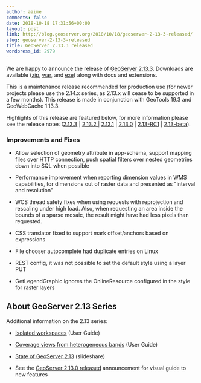 ```yaml
---
author: aaime
comments: false
date: 2018-10-18 17:31:56+00:00
layout: post
link: http://blog.geoserver.org/2018/10/18/geoserver-2-13-3-released/
slug: geoserver-2-13-3-released
title: GeoServer 2.13.3 released
wordpress_id: 2979
---
```




We are happy to announce the release of [GeoServer 2.13.3](http://sourceforge.net/projects/geoserver/files/GeoServer/2.13.3/). Downloads are available ([zip](http://sourceforge.net/projects/geoserver/files/GeoServer/2.13.3/geoserver-2.13.3-bin.zip/download), [war](http://sourceforge.net/projects/geoserver/files/GeoServer/2.13.3/geoserver-2.13.3-war.zip/download), and [exe](http://sourceforge.net/projects/geoserver/files/GeoServer/2.13.3/geoserver-2.13.3.exe/download)) along with docs and extensions.

This is a maintenance release recommended for production use (for newer projects please use the 2.14.x series, as 2.13.x will cease to be supported in a few months).
This release is made in conjunction with GeoTools 19.3 and GeoWebCache 1.13.3.




Highlights of this release are featured below, for more information please see the release notes ([2.13.3](https://osgeo-org.atlassian.net/secure/ReleaseNote.jspa?projectId=10000&version=16733) | [2.13.2 ](https://osgeo-org.atlassian.net/secure/ReleaseNote.jspa?projectId=10000&version=16728)| [2.13.1](https://osgeo-org.atlassian.net/secure/ReleaseNote.jspa?projectId=10000&version=16724) | [2.13.0](https://osgeo-org.atlassian.net/secure/ReleaseNote.jspa?projectId=10000&version=16722) | [2.13-RC1](https://osgeo-org.atlassian.net/secure/ReleaseNote.jspa?projectId=10000&version=16717) | [2.13-beta](https://osgeo-org.atlassian.net/secure/ReleaseNote.jspa?projectId=10000&version=16702)).


### Improvements and Fixes





 	
  * Allow selection of geometry attribute in app-schema, support mapping files over HTTP connection, push spatial filters over nested geometries down into SQL when possible

 	
  * Performance improvement when reporting dimension values in WMS capabilities, for dimensions out of raster data and presented as "interval and resolution"

 	
  * WCS thread safety fixes when using requests with reprojection and rescaling under high load. Also, when requesting an area inside the bounds of a sparse mosaic, the result might have had less pixels than requested.

 	
  * CSS translator fixed to support mark offset/anchors based on expressions

 	
  * File chooser autocomplete had duplicate entries on Linux

 	
  * REST config, it was not possible to set the default style using a layer PUT

 	
  * GetLegendGraphic ignores the OnlineResource configured in the style for raster layers




## About GeoServer 2.13 Series


Additional information on the 2.13 series:



 	
  * [Isolated workspaces](http://docs.geoserver.org/latest/en/user/data/webadmin/workspaces.html#isolated-workspaces) (User Guide)

 	
  * [Coverage views from heterogeneous bands](http://docs.geoserver.org/latest/en/user/data/raster/coverageview.html#heterogeneous-coverage-views) (User Guide)

 	
  * [State of GeoServer 2.13](https://www.slideshare.net/jgarnett/state-of-geoserver-213) (slideshare)

 	
  * See the [GeoServer 2.13.0 released](http://blog.geoserver.org/2018/03/20/geoserver-2-13-0-released/) announcement for visual guide to new features



